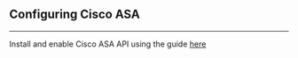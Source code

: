 ## Configuring Cisco ASA

---
Install and enable Cisco ASA API using the guide [here](https://www.cisco.com/c/en/us/td/docs/security/asa/api/qsg-asa-api.html#56532)
